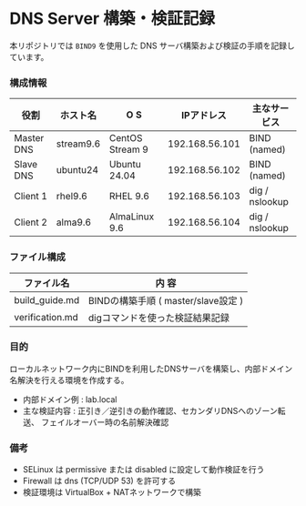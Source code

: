 # DNS Server 構築・検証記録  
本リポジトリでは `BIND9` を使用した DNS サーバ構築および検証の手順を記録しています。

### 構成情報  
| 役割 | ホスト名 | O S | IPアドレス | 主なサービス |  
|------|-----------|----|-------------|---------------|  
| Master DNS | stream9.6 | CentOS Stream 9 | 192.168.56.101 | BIND (named) |  
| Slave DNS | ubuntu24 | Ubuntu 24.04 | 192.168.56.102 | BIND (named) |  
| Client 1 | rhel9.6 | RHEL 9.6 | 192.168.56.103 | dig / nslookup |  
| Client 2 | alma9.6 | AlmaLinux 9.6 | 192.168.56.104 | dig / nslookup |  

### ファイル構成  
| ファイル名	| 内  容 |  
|-----------|----|  
| build_guide.md	| BINDの構築手順 ( master/slave設定 ) |  
| verification.md | digコマンドを使った検証結果記録 |  

### 目的    
ローカルネットワーク内にBINDを利用したDNSサーバを構築し、内部ドメイン名解決を行える環境を作成する。
- 内部ドメイン例 : lab.local  
- 主な検証内容 : 正引き／逆引きの動作確認、セカンダリDNSへのゾーン転送、 フェイルオーバー時の名前解決確認  

### 備考  
- SELinux は permissive または disabled に設定して動作検証を行う  
- Firewall は dns (TCP/UDP 53) を許可する  
- 検証環境は VirtualBox + NATネットワークで構築  
